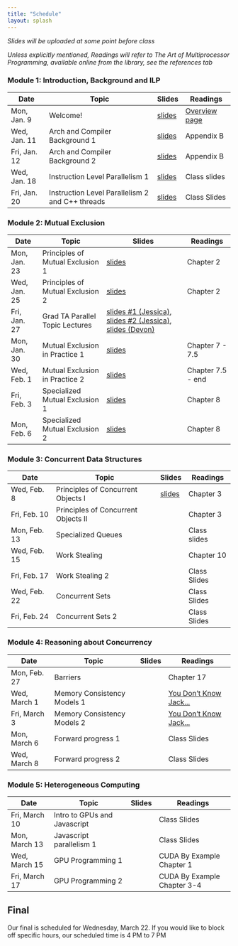 ```yaml
---
title: "Schedule"
layout: splash
---
```


_Slides will be uploaded at some point before class_

_Unless explicitly mentioned, Readings will refer to The Art of Multiprocessor Programming, available online from the library, see the references tab_

### Module 1: Introduction, Background and ILP

| Date             | Topic    | Slides |   Readings
|------------------|----------|--------|----------------
| Mon, Jan. 9      | Welcome!                                          | [slides](lectures/CSE113Jan9_wi2023.pdf)   | [Overview page](https://sorensenucsc.github.io/CSE113-wi2022/overview.html)
| Wed, Jan. 11      | Arch and Compiler Background 1                   | [slides](lectures/CSE113Jan11_wi2023.pdf)  | Appendix B
| Fri, Jan. 12      | Arch and Compiler Background 2                   |  [slides](lectures/CSE113Jan13_wi2023.pdf) | Appendix B
| Wed, Jan. 18     | Instruction Level Parallelism 1                   |  [slides](lectures/CSE113Jan18_wi2023.pdf) | Class slides
| Fri, Jan. 20     | Instruction Level Parallelism 2 and C++ threads   |   [slides](lectures/CSE113Jan20_wi2023.pdf)| Class Slides

### Module 2: Mutual Exclusion

| Date             | Topic    | Slides |   Readings
|------------------|----------|--------|----------------
| Mon, Jan. 23     | Principles of Mutual Exclusion 1  |  [slides](lectures/CSE113Jan23_wi2023.pdf) | Chapter 2
| Wed, Jan. 25     | Principles of Mutual Exclusion 2  |  [slides](lectures/CSE113Jan25_wi2023.pdf) | Chapter 2
| Fri, Jan. 27     | Grad TA Parallel Topic Lectures   |  [slides #1 (Jessica)](lectures/CSE113Jan27_wi2023-jessica-openmp.pdf), [slides #2 (Jessica)](lectures/CSE113Jan27_wi2023-jessica-lightning.pdf), [slides (Devon)](lectures/CSE113Jan27_wi2023-devon.pdf) |
| Mon, Jan. 30     | Mutual Exclusion in Practice 1    |  [slides](lectures/CSE113Jan30_wi2023.pdf) | Chapter 7 - 7.5
| Wed, Feb. 1      | Mutual Exclusion in Practice 2    |  [slides](lectures/CSE113Feb1_wi2023.pdf) | Chapter 7.5 - end
| Fri, Feb. 3      | Specialized Mutual Exclusion 1    |  [slides](lectures/CSE113Feb3_wi2023.pdf) | Chapter 8
| Mon, Feb. 6      | Specialized Mutual Exclusion 2    |  [slides](lectures/CSE113Feb6_wi2023.pdf)| Chapter 8

### Module 3: Concurrent Data Structures

| Date             | Topic    | Slides |   Readings
|------------------|----------|--------|----------------
| Wed, Feb. 8      | Principles of Concurrent Objects I   | [slides](lectures/CSE113Feb8_wi2023.pdf) | Chapter 3
| Fri, Feb. 10     | Principles of Concurrent Objects II  |  | Chapter 3
| Mon, Feb. 13     | Specialized Queues                   |  | Class slides
| Wed, Feb. 15     | Work Stealing                        |  | Chapter 10
| Fri, Feb. 17     | Work Stealing 2                      |  | Class Slides
| Wed, Feb. 22     | Concurrent Sets                      |  | Class Slides
| Fri, Feb. 24     |  Concurrent Sets 2                   |  | Class Slides
 

### Module 4: Reasoning about Concurrency

| Date             | Topic    | Slides |   Readings
|------------------|----------|--------|----------------
| Mon, Feb. 27     |  Barriers                      |  | Chapter 17
| Wed, March 1     |  Memory Consistency Models 1   |  | [You Don’t Know Jack...](https://queue.acm.org/detail.cfm?id=2088916) 
| Fri, March 3     |  Memory Consistency Models 2   |  | [You Don’t Know Jack...](https://queue.acm.org/detail.cfm?id=2088916) 
| Mon, March 6     |  Forward progress 1            |  | Class Slides
| Wed, March 8     |  Forward progress 2            |  | Class Slides


### Module 5: Heterogeneous Computing

| Date             | Topic    | Slides |   Readings
|------------------|----------|--------|----------------
| Fri, March 10    | Intro to GPUs and Javascript         |  | Class Slides
| Mon, March 13    | Javascript parallelism 1             |  | Class Slides
| Wed, March 15    | GPU Programming 1                    |  | CUDA By Example Chapter 1
| Fri, March 17    | GPU Programming 2                    |  | CUDA By Example Chapter 3-4


## Final

Our final is scheduled for Wednesday, March 22. If you would like to block off specific hours, our scheduled time is 4 PM to 7 PM

